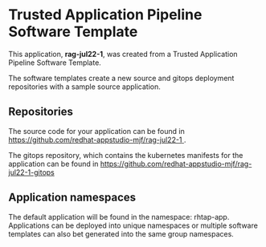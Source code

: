 # Trusted Application Pipeline Software Template

This application, **rag-jul22-1**, was created from a Trusted Application Pipeline Software Template.

The software templates create a new source and gitops deployment repositories with a sample source application. 

## Repositories

The source code for your application can be found in [https://github.com/redhat-appstudio-mjf/rag-jul22-1 ](https://github.com/redhat-appstudio-mjf/rag-jul22-1 ).
 
The gitops repository, which contains the kubernetes manifests for the application can be found in 
[https://github.com/redhat-appstudio-mjf/rag-jul22-1-gitops ](https://github.com/redhat-appstudio-mjf/rag-jul22-1-gitops ) 

## Application namespaces 

The default application will be found in the namespace: rhtap-app. Applications can be deployed into unique namespaces or multiple software templates can also bet generated into the same group namespaces.  